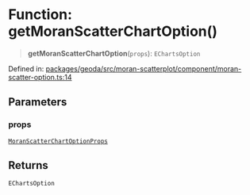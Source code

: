 # Function: getMoranScatterChartOption()

> **getMoranScatterChartOption**(`props`): `EChartsOption`

Defined in: [packages/geoda/src/moran-scatterplot/component/moran-scatter-option.ts:14](https://github.com/GeoDaCenter/openassistant/blob/0c688d870b87d67f5ae44bc9413af48292a3320a/packages/geoda/src/moran-scatterplot/component/moran-scatter-option.ts#L14)

## Parameters

### props

[`MoranScatterChartOptionProps`](../type-aliases/MoranScatterChartOptionProps.md)

## Returns

`EChartsOption`
